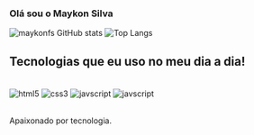 
### Olá sou o Maykon Silva 

![maykonfs GitHub stats](https://github-readme-stats.vercel.app/api?username=maykonfs&show_icons=true&theme=radical)
![Top Langs](https://github-readme-stats.vercel.app/api/top-langs/?username=maykonfs&size_weight=0.5&count_weight=0.5)
## Tecnologias que eu uso no meu dia a dia! 

<div style="dispaly inline_block"><br/>
 <img align="center" alt="html5" src="https://img.shields.io/badge/HTML5-E34F26?style=for-the- 
 badge&logo=html5&logoColor=white" />
 <img align="center" alt="css3" src="https://img.shields.io/badge/CSS3-1572B6?style=for-the- 
  badge&logo=css3&logoColor=white" />
 <img align="center" alt="javscript" src="https://img.shields.io/badge/JavaScript-323330?style=for-the- 
  badge&logo=javascript&logoColor=F7DF1E" />
 <img align="center" alt="javscript" src="https://img.shields.io/badge/Node.js-43853D?style=for-the- 
  badge&logo=node.js&logoColor=white" />
 </div><br/>

 Apaixonado por tecnologia.
